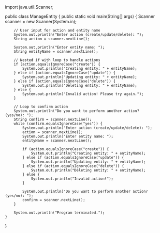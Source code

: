 import java.util.Scanner;

public class ManageEntity {
    public static void main(String[] args) {
        Scanner scanner = new Scanner(System.in);

        // User input for action and entity name
        System.out.println("Enter action (create/update/delete): ");
        String action = scanner.nextLine();

        System.out.println("Enter entity name: ");
        String entityName = scanner.nextLine();

        // Nested if with loop to handle actions
        if (action.equalsIgnoreCase("create")) {
            System.out.println("Creating entity: " + entityName);
        } else if (action.equalsIgnoreCase("update")) {
            System.out.println("Updating entity: " + entityName);
        } else if (action.equalsIgnoreCase("delete")) {
            System.out.println("Deleting entity: " + entityName);
        } else {
            System.out.println("Invalid action! Please try again.");
        }

        // Loop to confirm action
        System.out.println("Do you want to perform another action? (yes/no): ");
        String confirm = scanner.nextLine();
        while (confirm.equalsIgnoreCase("yes")) {
            System.out.println("Enter action (create/update/delete): ");
            action = scanner.nextLine();
            System.out.println("Enter entity name: ");
            entityName = scanner.nextLine();

            if (action.equalsIgnoreCase("create")) {
                System.out.println("Creating entity: " + entityName);
            } else if (action.equalsIgnoreCase("update")) {
                System.out.println("Updating entity: " + entityName);
            } else if (action.equalsIgnoreCase("delete")) {
                System.out.println("Deleting entity: " + entityName);
            } else {
                System.out.println("Invalid action!");
            }

            System.out.println("Do you want to perform another action? (yes/no): ");
            confirm = scanner.nextLine();
        }

        System.out.println("Program terminated.");
    }
}
